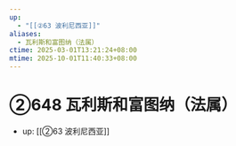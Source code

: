 ```yaml
---
up:
  - "[[②63 波利尼西亚]]"
aliases:
  - 瓦利斯和富图纳（法属）
ctime: 2025-03-01T13:21:24+08:00
mtime: 2025-10-01T11:40:33+08:00
---
```


# ②648 瓦利斯和富图纳（法属）

- up: [[②63 波利尼西亚]]
